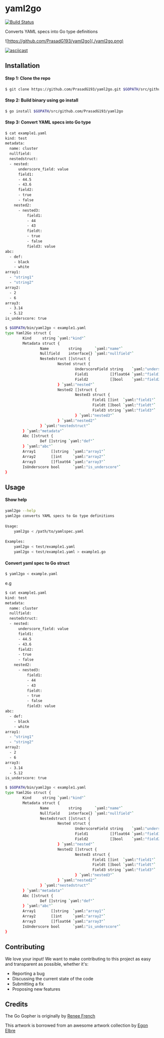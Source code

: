 # yaml2go

[![Build Status](https://travis-ci.org/PrasadG193/yaml2go.svg?branch=master)](https://travis-ci.org/PrasadG193/yaml2go)

Converts YAML specs into Go type definitions

![https://github.com/PrasadG193/yaml2go](./yaml2go.png)


[![asciicast](https://asciinema.org/a/bCu9sI4j77r2Ut8U8pnTXZoU1.svg)](https://asciinema.org/a/bCu9sI4j77r2Ut8U8pnTXZoU1)

## Installation

#### Step 1: Clone the repo
```bash
$ git clone https://github.com/PrasadG193/yaml2go.git $GOPATH/src/github.com/PrasadG193/yaml2go
```

#### Step 2: Build binary using go install
```bash
$ go install $GOPATH/src/github.com/PrasadG193/yaml2go
```

#### Step 3: Convert YAML specs into Go type

```bash
$ cat example1.yaml
kind: test
metadata:
  name: cluster
  nullfield:
  nestedstruct:
  - nested:
      underscore_field: value
      field1:
      - 44.5
      - 43.6
      field2:
      - true
      - false
    nested2:
      - nested3:
          field1:
          - 44
          - 43
          fieldt:
          - true
          - false
          field3: value
abc:
  - def:
    - black
    - white
array1:
  - "string1"
  - "string2"
array2:
  - 2
  - 6
array3:
  - 3.14
  - 5.12
is_underscore: true
```

```bash
$ $GOPATH/bin/yaml2go < example1.yaml
type Yaml2Go struct {
        Kind     string `yaml:"kind"`
        Metadata struct {
                Name         string      `yaml:"name"`
                Nullfield    interface{} `yaml:"nullfield"`
                Nestedstruct []struct {
                        Nested struct {
                                UnderscoreField string    `yaml:"underscore_field"`
                                Field1          []float64 `yaml:"field1"`
                                Field2          []bool    `yaml:"field2"`
                        } `yaml:"nested"`
                        Nested2 []struct {
                                Nested3 struct {
                                        Field1 []int  `yaml:"field1"`
                                        Fieldt []bool `yaml:"fieldt"`
                                        Field3 string `yaml:"field3"`
                                } `yaml:"nested3"`
                        } `yaml:"nested2"`
                } `yaml:"nestedstruct"`
        } `yaml:"metadata"`
        Abc []struct {
                Def []string `yaml:"def"`
        } `yaml:"abc"`
        Array1       []string  `yaml:"array1"`
        Array2       []int     `yaml:"array2"`
        Array3       []float64 `yaml:"array3"`
        IsUnderscore bool      `yaml:"is_underscore"`
}
```

## Usage

#### Show help

```bash
yaml2go --help
yaml2go converts YAML specs to Go type definitions

Usage:
    yaml2go < /path/to/yamlspec.yaml

Examples:
    yaml2go < test/example1.yaml
    yaml2go < test/example1.yaml > example1.go
```

#### Convert yaml spec to Go struct

```bash
$ yaml2go < example.yaml
```
e.g

```bash
$ cat example1.yaml
kind: test
metadata:
  name: cluster
  nullfield:
  nestedstruct:
  - nested:
      underscore_field: value
      field1:
      - 44.5
      - 43.6
      field2:
      - true
      - false
    nested2:
      - nested3:
          field1:
          - 44
          - 43
          fieldt:
          - true
          - false
          field3: value
abc:
  - def:
    - black
    - white
array1:
  - "string1"
  - "string2"
array2:
  - 2
  - 6
array3:
  - 3.14
  - 5.12
is_underscore: true
```

```bash
$ $GOPATH/bin/yaml2go < example1.yaml
type Yaml2Go struct {
        Kind     string `yaml:"kind"`
        Metadata struct {
                Name         string      `yaml:"name"`
                Nullfield    interface{} `yaml:"nullfield"`
                Nestedstruct []struct {
                        Nested struct {
                                UnderscoreField string    `yaml:"underscore_field"`
                                Field1          []float64 `yaml:"field1"`
                                Field2          []bool    `yaml:"field2"`
                        } `yaml:"nested"`
                        Nested2 []struct {
                                Nested3 struct {
                                        Field1 []int  `yaml:"field1"`
                                        Fieldt []bool `yaml:"fieldt"`
                                        Field3 string `yaml:"field3"`
                                } `yaml:"nested3"`
                        } `yaml:"nested2"`
                } `yaml:"nestedstruct"`
        } `yaml:"metadata"`
        Abc []struct {
                Def []string `yaml:"def"`
        } `yaml:"abc"`
        Array1       []string  `yaml:"array1"`
        Array2       []int     `yaml:"array2"`
        Array3       []float64 `yaml:"array3"`
        IsUnderscore bool      `yaml:"is_underscore"`
}
```

## Contributing

We love your input! We want to make contributing to this project as easy and transparent as possible, whether it's:
- Reporting a bug
- Discussing the current state of the code
- Submitting a fix
- Proposing new features

## Credits
The Go Gopher is originally by [Renee French](http://reneefrench.blogspot.com/)

This artwork is borrowed from an awesome artwork collection by [Egon Elbre](https://github.com/egonelbre/gophers)
